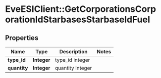 # EveESIClient::GetCorporationsCorporationIdStarbasesStarbaseIdFuel

## Properties
Name | Type | Description | Notes
------------ | ------------- | ------------- | -------------
**type_id** | **Integer** | type_id integer | 
**quantity** | **Integer** | quantity integer | 


